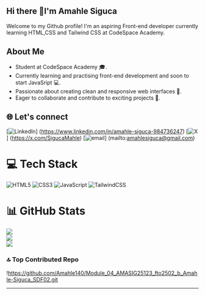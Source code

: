 ## Hi there 👋I'm Amahle Siguca

Welcome to my Github profile! I'm an aspiring Front-end developer currently learning HTML,CSS and Tailwind CSS at CodeSpace Academy.

## About Me

- Student at CodeSpace Academy 🎓.
- Currently learning and practising front-end development and soon to start JavaSript 💻.
- Passionate about creating clean and responsive web interfaces 🤖.
- Eager to collaborate and contribute to exciting projects 🤝.


## 🌐 Let's connect 
[![LinkedIn](https://img.shields.io/badge/LinkedIn-%230077B5.svg?logo=linkedin&logoColor=white)] (https://www.linkedin.com/in/amahle-siguca-984736247) [![X](https://img.shields.io/badge/X-black.svg?logo=X&logoColor=white)] (https://x.com/SigucaMahle)  [![email](https://img.shields.io/badge/Email-D14836?logo=gmail&logoColor=white)] (mailto:amahlesiguca@gmail.com) 

# 💻 Tech Stack

![HTML5](https://img.shields.io/badge/html5-%23E34F26.svg?style=for-the-badge&logo=html5&logoColor=white) ![CSS3](https://img.shields.io/badge/css3-%231572B6.svg?style=for-the-badge&logo=css3&logoColor=white) ![JavaScript](https://img.shields.io/badge/javascript-%23323330.svg?style=for-the-badge&logo=javascript&logoColor=%23F7DF1E) ![TailwindCSS](https://img.shields.io/badge/tailwindcss-%2338B2AC.svg?style=for-the-badge&logo=tailwind-css&logoColor=white)


# 📊 GitHub Stats

![](https://github-readme-stats.vercel.app/api?username=Amahle140&theme=dark&hide_border=false&include_all_commits=false&count_private=false)<br/>
![](https://nirzak-streak-stats.vercel.app/?user=Amahle140&theme=dark&hide_border=false)<br/>
![](https://github-readme-stats.vercel.app/api/top-langs/?username=Amahle140&theme=dark&hide_border=false&include_all_commits=false&count_private=false&layout=compact)

### 🔝 Top Contributed Repo

!https://github.com/Amahle140/Module_04_AMASIG25123_fto2502_b_Amahle-Siguca_SDF02.git


---


